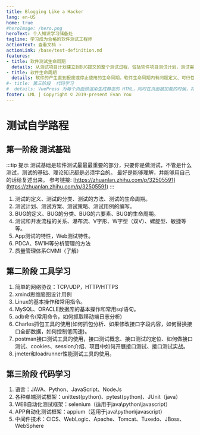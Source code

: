 ```yaml
---
title: Blogging Like a Hacker
lang: en-US
home: true
#heroImage: /hero.png
heroText: 个人知识学习储备处
tagline: 学习成为合格的软件测试工程师
actionText: 查看文档 →
actionLink: /base/test-definition.md
features:
- title: 软件测试生命周期
  details: 从测试项目计划建立到BUG提交的整个测试过程，包括软件项目测试计划，测试需求分析，测试用例设计，测试用例执行，BUG提交五个阶段。
- title: 软件生命周期
  details: 软件的产生直到报废或停止使用的生命周期。软件生命周期内有问题定义、可行性分析、总体描述、系统设计、编码、调试和测试、验收与运行、维护升级到废弃等阶段，也有将以上阶段的活动组合在内的迭代阶段，即迭代作为生命周期的阶段。
#- title: 第三阶段  代码学习
#  details: VuePress 为每个页面预渲染生成静态的 HTML，同时在页面被加载的时候，将作为 SPA 运行。
footer: LML | Copyright © 2019-present Evan You
---
```


# 测试自学路程

## 第一阶段  测试基础

:::tip 提示
测试基础是软件测试最最最重要的部分，只要你是做测试，不管是什么测试，测试的基础、理论知识都是必须学会的。
最好是能够理解，并能够用自己的话给复述出来。
参考链接: [https://zhuanlan.zhihu.com/p/32505591](https://zhuanlan.zhihu.com/p/32505591)
:::

1. 测试的定义、测试的分类、测试的方法、测试的生命周期。
2. 测试计划、测试方案、测试策略、测试用例的编写。
3. BUG的定义、BUG的分类、BUG的六要素、BUG的生命周期。
4. 测试和开发流程的关系、瀑布流、V字形、W字型（双V）、螺旋型、敏捷等等。
5. App测试的特性，Web测试特性。
6. PDCA、5W1H等分析管理的方法
7. 质量管理体系CMMI（了解）

## 第二阶段  工具学习

1. 简单的网络协议：TCP/UDP，HTTP/HTTPS
2. xmind思维脑图设计用例
3. Linux的基本操作和常用指令。
4. MySQL、ORACLE数据库的基本操作和常用sql语句。
5. adb命令(常用命令，如何抓取移动端日志分析)
6. Charles抓包工具的使用(如何抓包分析、如果修改接口字段内容，如何替换接口全部数据，如何控制低网速)。
7. postman接口测试工具的使用，接口测试概念、接口测试的定位、如何做接口测试、cookies、session介绍、项目中如何开展接口测试、接口测试实战。
8. jmeter和loadrunner性能测试工具的使用。

## 第三阶段  代码学习

1. 语言：JAVA、Python、JavaScript、NodeJs
2. 各种单端测试框架：unittest(python)、pytest(python)、JUnit（java）
3. WEB自动化测试框架：selenium（适用于java\python\javascript）
4. APP自动化测试框架：appium（适用于java\python\javascript）
5. 中间件技术：CICS、WebLogic、Apache、Tomcat、Tuxedo、JBoss、WebSphere